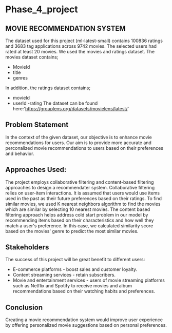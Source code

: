 # Phase_4_project
## MOVIE RECOMMENDATION SYSTEM
The dataset used for this project (ml-latest-small) contains 100836 ratings and 3683 tag applications across 9742 movies. The selected users had rated at least 20 movies. We used the movies and ratings dataset. The movies dataset contains;
- MovieId
- title
- genres

In addition, the ratings dataset contains;
- movieId
- userId
-rating
The dataset can be found here:'https://grouplens.org/datasets/movielens/latest/'

## Problem Statement 
In the context of the given dataset, our objective is to enhance movie recommendations for users. Our aim is to provide more accurate and perconalized movie recommendations to users based on their preferences and behavior.

## Approaches Used:
The project employs collaborative filtering and content-based filtering approaches to design a recommendater system. Collaborative filtering relies on user-item interactions. It is assumed that users would use items used in the past as their future preferences based on their ratings. To find similar movies, we used K nearest neighbors algorithm to find the movies which are similar by selecting 10 nearest movies.
The content based filtering approach helps address cold start problem in our model by recommending items based on their characteristics and how well they match a user's preference. In this case, we calculated similarity score based on the movies' genre to predict the most similar movies.

## Stakeholders
The success of this project will be great benefit to different users:
- E-commerce platforms - boost sales and customer loyalty.
- Content streaming services - retain subscribers.
- Movie and entertainment services - users of movie streaming platforms such as Netflix and Spotify to receive movies and album recommendations based on their watching habits and preferences.

## Conclusion
Creating a movie recommendation system would improve user experience by offering personalized movie suggestions based on personal preferences.
